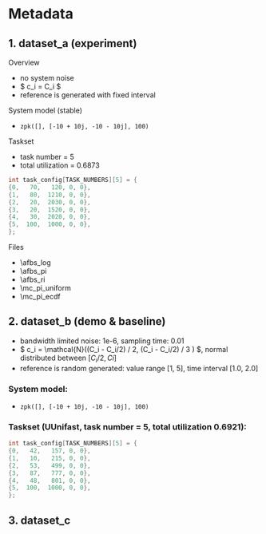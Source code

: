 # Metadata
## 1. dataset_a (experiment)

Overview

- no system noise
- $ c_i = C_i $
- reference is generated with fixed interval



System model (stable)

- `zpk([], [-10 + 10j, -10 - 10j], 100)`



Taskset

- task number = 5
- total utilization = 0.6873

```c
int task_config[TASK_NUMBERS][5] = {
{0,   70,   120, 0, 0},
{1,   80,  1210, 0, 0},
{2,   20,  2030, 0, 0},
{3,   20,  1520, 0, 0},
{4,   30,  2020, 0, 0},
{5,  100,  1000, 0, 0},
};
```



Files

- \afbs_log
- \afbs_pi
- \afbs_ri
- \mc_pi_uniform
- \mc_pi_ecdf





## 2. dataset_b (demo & baseline)

- bandwidth limited noise: 1e-6, sampling time: 0.01
- $ c_i = \mathcal{N}((C_i - C_i/2) / 2, (C_i - C_i/2) / 3 ) $, normal distributed between $[C_i/2, Ci]$
- reference is random generated: value range [1, 5], time interval [1.0, 2.0]

### System model:
- `zpk([], [-10 + 10j, -10 - 10j], 100)`


### Taskset (UUnifast, task number = 5, total utilization 0.6921):
```c
int task_config[TASK_NUMBERS][5] = {
{0,   42,   157, 0, 0},
{1,   10,   215, 0, 0},
{2,   53,   499, 0, 0},
{3,   87,   777, 0, 0},
{4,   48,   801, 0, 0},
{5,  100,  1000, 0, 0},
};
```





## 3. dataset_c